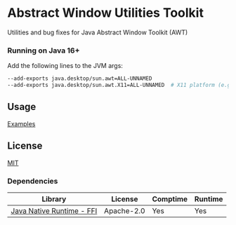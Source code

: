 # Abstract Window Utilities Toolkit
Utilities and bug fixes for Java Abstract Window Toolkit (AWT)

### Running on Java 16+
Add the following lines to the JVM args:
```sh
--add-exports java.desktop/sun.awt=ALL-UNNAMED
--add-exports java.desktop/sun.awt.X11=ALL-UNNAMED  # X11 platform (e.g. GNU/Linux, *BSD) only
```

## Usage
[Examples](src/test/java/com/tianscar/awt/)

## License
[MIT](/LICENSE)  

### Dependencies
| Library                                                     | License    | Comptime | Runtime |
|-------------------------------------------------------------|------------|----------|---------|
| [Java Native Runtime - FFI](https://github.com/jnr/jnr-ffi) | Apache-2.0 | Yes      | Yes     |
